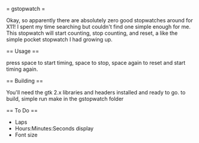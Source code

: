 = gstopwatch =

Okay, so apparently there are absolutely zero good stopwatches around for X11!
I spent my time searching but couldn't find one simple enough for me. This
stopwatch will start counting, stop counting, and reset, a like the simple
pocket stopwatch I had growing up.

== Usage ==

press space to start timing, space to stop, space again to reset and start
timing again.


== Building ==

You'll need the gtk 2.x libraries and headers installed and ready to go. to
build, simple run make in the gstopwatch folder 

== To Do == 

* Laps
* Hours:Minutes:Seconds display
* Font size

